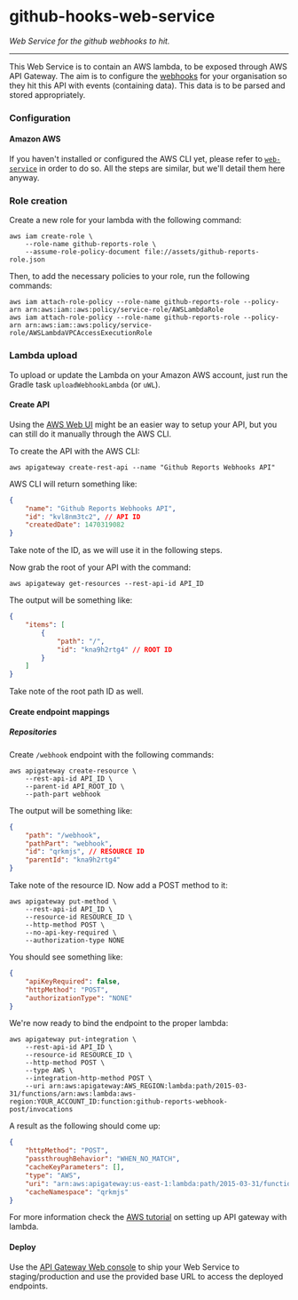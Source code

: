 github-hooks-web-service
========================

_Web Service for the github webhooks to hit._

-----------

This Web Service is to contain an AWS lambda, to be exposed through AWS API Gateway. The aim is to configure the
[webhooks](https://developer.github.com/webhooks/) for your organisation so they hit this API with events (containing data). This data is to be
parsed and stored appropriately.

### Configuration

#### Amazon AWS

If you haven't installed or configured the AWS CLI yet, please refer to [`web-service`](web-service/README.md) in order to do so. All the steps
are similar, but we'll detail them here anyway.

### Role creation

Create a new role for your lambda with the following command:

```shell
aws iam create-role \
    --role-name github-reports-role \
    --assume-role-policy-document file://assets/github-reports-role.json
```

Then, to add the necessary policies to your role, run the following commands:

```shell
aws iam attach-role-policy --role-name github-reports-role --policy-arn arn:aws:iam::aws:policy/service-role/AWSLambdaRole
aws iam attach-role-policy --role-name github-reports-role --policy-arn arn:aws:iam::aws:policy/service-role/AWSLambdaVPCAccessExecutionRole
```

### Lambda upload

To upload or update the Lambda on your Amazon AWS account, just run the Gradle task `uploadWebhookLambda` (or `uWL`).


#### Create API

Using the [AWS Web UI](https://console.aws.amazon.com/apigateway) might be an easier way to setup your API, but you can still do it manually
through the AWS CLI.

To create the API with the AWS CLI:

```shell
aws apigateway create-rest-api --name "Github Reports Webhooks API"
```

AWS CLI will return something like:

```json
{
    "name": "Github Reports Webhooks API",
    "id": "kvl8nm3tc2", // API ID
    "createdDate": 1470319082
}
```

Take note of the ID, as we will use it in the following steps.

Now grab the root of your API with the command:

```shell
aws apigateway get-resources --rest-api-id API_ID
```

The output will be something like:

```json
{
    "items": [
        {
            "path": "/",
            "id": "kna9h2rtg4" // ROOT ID
        }
    ]
}
```

Take note of the root path ID as well.

#### Create endpoint mappings

##### Repositories

Create `/webhook` endpoint with the following commands:

```shell
aws apigateway create-resource \
    --rest-api-id API_ID \
    --parent-id API_ROOT_ID \
    --path-part webhook
```

The output will be something like:

```json
{
    "path": "/webhook",
    "pathPart": "webhook",
    "id": "qrkmjs", // RESOURCE ID
    "parentId": "kna9h2rtg4"
}
```

Take note of the resource ID. Now add a POST method to it:

```shell
aws apigateway put-method \
    --rest-api-id API_ID \
    --resource-id RESOURCE_ID \
    --http-method POST \
    --no-api-key-required \
    --authorization-type NONE
```

You should see something like:

```json
{
    "apiKeyRequired": false,
    "httpMethod": "POST",
    "authorizationType": "NONE"
}
```

We're now ready to bind the endpoint to the proper lambda:

```shell
aws apigateway put-integration \
    --rest-api-id API_ID \
    --resource-id RESOURCE_ID \
    --http-method POST \
    --type AWS \
    --integration-http-method POST \
    --uri arn:aws:apigateway:AWS_REGION:lambda:path/2015-03-31/functions/arn:aws:lambda:aws-region:YOUR_ACCOUNT_ID:function:github-reports-webhook-post/invocations
```

A result as the following should come up:

```json
{
    "httpMethod": "POST",
    "passthroughBehavior": "WHEN_NO_MATCH",
    "cacheKeyParameters": [],
    "type": "AWS",
    "uri": "arn:aws:apigateway:us-east-1:lambda:path/2015-03-31/functions/arn:aws:lambda:aws-region:91320918103:function:github-reports-webhook-post/invocations",
    "cacheNamespace": "qrkmjs"
}
```

For more information check the [AWS tutorial](http://docs.aws.amazon.com/lambda/latest/dg/with-on-demand-https-example-configure-event-source.html)
on setting up API gateway with lambda.

#### Deploy

Use the [API Gateway Web console](https://console.aws.amazon.com/apigateway) to ship your Web Service to
staging/production and use the provided base URL to access the deployed endpoints.
